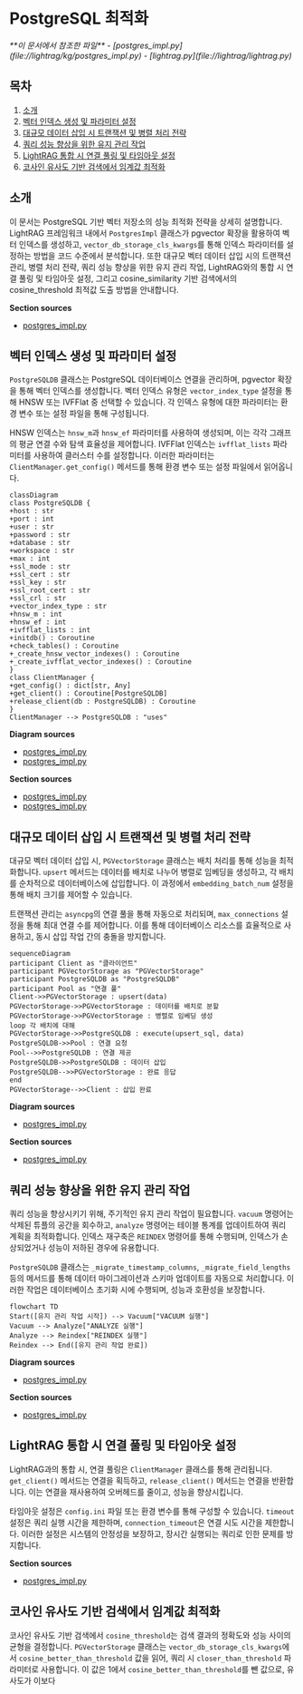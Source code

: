 
# PostgreSQL 최적화

<cite>
**이 문서에서 참조한 파일**   
- [postgres_impl.py](file://lightrag/kg/postgres_impl.py)
- [lightrag.py](file://lightrag/lightrag.py)
</cite>

## 목차
1. [소개](#소개)
2. [벡터 인덱스 생성 및 파라미터 설정](#벡터-인덱스-생성-및-파라미터-설정)
3. [대규모 데이터 삽입 시 트랜잭션 및 병렬 처리 전략](#대규모-데이터-삽입-시-트랜잭션-및-병렬-처리-전략)
4. [쿼리 성능 향상을 위한 유지 관리 작업](#쿼리-성능-향상을-위한-유지-관리-작업)
5. [LightRAG 통합 시 연결 풀링 및 타임아웃 설정](#lightrag-통합-시-연결-풀링-및-타임아웃-설정)
6. [코사인 유사도 기반 검색에서 임계값 최적화](#코사인-유사도-기반-검색에서-임계값-최적화)

## 소개
이 문서는 PostgreSQL 기반 벡터 저장소의 성능 최적화 전략을 상세히 설명합니다. LightRAG 프레임워크 내에서 `PostgresImpl` 클래스가 pgvector 확장을 활용하여 벡터 인덱스를 생성하고, `vector_db_storage_cls_kwargs`를 통해 인덱스 파라미터를 설정하는 방법을 코드 수준에서 분석합니다. 또한 대규모 벡터 데이터 삽입 시의 트랜잭션 관리, 병렬 처리 전략, 쿼리 성능 향상을 위한 유지 관리 작업, LightRAG와의 통합 시 연결 풀링 및 타임아웃 설정, 그리고 cosine_similarity 기반 검색에서의 cosine_threshold 최적값 도출 방법을 안내합니다.

**Section sources**
- [postgres_impl.py](file://lightrag/kg/postgres_impl.py#L0-L4670)

## 벡터 인덱스 생성 및 파라미터 설정
`PostgreSQLDB` 클래스는 PostgreSQL 데이터베이스 연결을 관리하며, pgvector 확장을 통해 벡터 인덱스를 생성합니다. 벡터 인덱스 유형은 `vector_index_type` 설정을 통해 HNSW 또는 IVFFlat 중 선택할 수 있습니다. 각 인덱스 유형에 대한 파라미터는 환경 변수 또는 설정 파일을 통해 구성됩니다.

HNSW 인덱스는 `hnsw_m`과 `hnsw_ef` 파라미터를 사용하여 생성되며, 이는 각각 그래프의 평균 연결 수와 탐색 효율성을 제어합니다. IVFFlat 인덱스는 `ivfflat_lists` 파라미터를 사용하여 클러스터 수를 설정합니다. 이러한 파라미터는 `ClientManager.get_config()` 메서드를 통해 환경 변수 또는 설정 파일에서 읽어옵니다.

```mermaid
classDiagram
class PostgreSQLDB {
+host : str
+port : int
+user : str
+password : str
+database : str
+workspace : str
+max : int
+ssl_mode : str
+ssl_cert : str
+ssl_key : str
+ssl_root_cert : str
+ssl_crl : str
+vector_index_type : str
+hnsw_m : int
+hnsw_ef : int
+ivfflat_lists : int
+initdb() : Coroutine
+check_tables() : Coroutine
+_create_hnsw_vector_indexes() : Coroutine
+_create_ivfflat_vector_indexes() : Coroutine
}
class ClientManager {
+get_config() : dict[str, Any]
+get_client() : Coroutine[PostgreSQLDB]
+release_client(db : PostgreSQLDB) : Coroutine
}
ClientManager --> PostgreSQLDB : "uses"
```

**Diagram sources**
- [postgres_impl.py](file://lightrag/kg/postgres_impl.py#L48-L83)
- [postgres_impl.py](file://lightrag/kg/postgres_impl.py#L1309-L1377)

**Section sources**
- [postgres_impl.py](file://lightrag/kg/postgres_impl.py#L48-L83)
- [postgres_impl.py](file://lightrag/kg/postgres_impl.py#L1309-L1377)

## 대규모 데이터 삽입 시 트랜잭션 및 병렬 처리 전략
대규모 벡터 데이터 삽입 시, `PGVectorStorage` 클래스는 배치 처리를 통해 성능을 최적화합니다. `upsert` 메서드는 데이터를 배치로 나누어 병렬로 임베딩을 생성하고, 각 배치를 순차적으로 데이터베이스에 삽입합니다. 이 과정에서 `embedding_batch_num` 설정을 통해 배치 크기를 제어할 수 있습니다.

트랜잭션 관리는 `asyncpg`의 연결 풀을 통해 자동으로 처리되며, `max_connections` 설정을 통해 최대 연결 수를 제어합니다. 이를 통해 데이터베이스 리소스를 효율적으로 사용하고, 동시 삽입 작업 간의 충돌을 방지합니다.

```mermaid
sequenceDiagram
participant Client as "클라이언트"
participant PGVectorStorage as "PGVectorStorage"
participant PostgreSQLDB as "PostgreSQLDB"
participant Pool as "연결 풀"
Client->>PGVectorStorage : upsert(data)
PGVectorStorage->>PGVectorStorage : 데이터를 배치로 분할
PGVectorStorage->>PGVectorStorage : 병렬로 임베딩 생성
loop 각 배치에 대해
PGVectorStorage->>PostgreSQLDB : execute(upsert_sql, data)
PostgreSQLDB->>Pool : 연결 요청
Pool-->>PostgreSQLDB : 연결 제공
PostgreSQLDB->>PostgreSQLDB : 데이터 삽입
PostgreSQLDB-->>PGVectorStorage : 완료 응답
end
PGVectorStorage-->>Client : 삽입 완료
```

**Diagram sources**
- [postgres_impl.py](file://lightrag/kg/postgres_impl.py#L1858-L2225)

**Section sources**
- [postgres_impl.py](file://lightrag/kg/postgres_impl.py#L1858-L2225)

## 쿼리 성능 향상을 위한 유지 관리 작업
쿼리 성능을 향상시키기 위해, 주기적인 유지 관리 작업이 필요합니다. `vacuum` 명령어는 삭제된 튜플의 공간을 회수하고, `analyze` 명령어는 테이블 통계를 업데이트하여 쿼리 계획을 최적화합니다. 인덱스 재구축은 `REINDEX` 명령어를 통해 수행되며, 인덱스가 손상되었거나 성능이 저하된 경우에 유용합니다.

`PostgreSQLDB` 클래스는 `_migrate_timestamp_columns`, `_migrate_field_lengths` 등의 메서드를 통해 데이터 마이그레이션과 스키마 업데이트를 자동으로 처리합니다. 이러한 작업은 데이터베이스 초기화 시에 수행되며, 성능과 호환성을 보장합니다.

```mermaid
flowchart TD
Start([유지 관리 작업 시작]) --> Vacuum["VACUUM 실행"]
Vacuum --> Analyze["ANALYZE 실행"]
Analyze --> Reindex["REINDEX 실행"]
Reindex --> End([유지 관리 작업 완료])
```

**Diagram sources**
- [postgres_impl.py](file://lightrag/kg/postgres_impl.py#L1375-L1412)

**Section sources**
- [postgres_impl.py](file://lightrag/kg/postgres_impl.py#L1375-L1412)

## LightRAG 통합 시 연결 풀링 및 타임아웃 설정
LightRAG과의 통합 시, 연결 풀링은 `ClientManager` 클래스를 통해 관리됩니다. `get_client()` 메서드는 연결을 획득하고, `release_client()` 메서드는 연결을 반환합니다. 이는 연결을 재사용하여 오버헤드를 줄이고, 성능을 향상시킵니다.

타임아웃 설정은 `config.ini` 파일 또는 환경 변수를 통해 구성할 수 있습니다. `timeout` 설정은 쿼리 실행 시간을 제한하며, `connection_timeout`은 연결 시도 시간을 제한합니다. 이러한 설정은 시스템의 안정성을 보장하고, 장시간 실행되는 쿼리로 인한 문제를 방지합니다.

**Section sources**
- [postgres_impl.py](file://lightrag/kg/postgres_impl.py#L1375-L1412)

## 코사인 유사도 기반 검색에서 임계값 최적화
코사인 유사도 기반 검색에서 `cosine_threshold`는 검색 결과의 정확도와 성능 사이의 균형을 결정합니다. `PGVectorStorage` 클래스는 `vector_db_storage_cls_kwargs`에서 `cosine_better_than_threshold` 값을 읽어, 쿼리 시 `closer_than_threshold` 파라미터로 사용합니다. 이 값은 1에서 `cosine_better_than_threshold`를 뺀 값으로, 유사도가 이보다